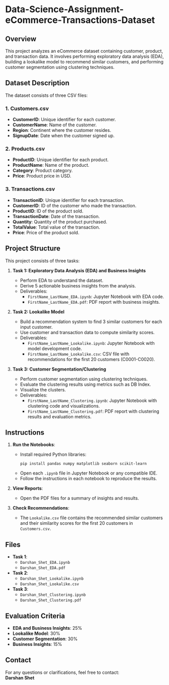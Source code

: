 # Data-Science-Assignment-eCommerce-Transactions-Dataset

## Overview
This project analyzes an eCommerce dataset containing customer, product, and transaction data. It involves performing exploratory data analysis (EDA), building a lookalike model to recommend similar customers, and performing customer segmentation using clustering techniques.

## Dataset Description
The dataset consists of three CSV files:

### 1. Customers.csv
- **CustomerID**: Unique identifier for each customer.
- **CustomerName**: Name of the customer.
- **Region**: Continent where the customer resides.
- **SignupDate**: Date when the customer signed up.

### 2. Products.csv
- **ProductID**: Unique identifier for each product.
- **ProductName**: Name of the product.
- **Category**: Product category.
- **Price**: Product price in USD.

### 3. Transactions.csv
- **TransactionID**: Unique identifier for each transaction.
- **CustomerID**: ID of the customer who made the transaction.
- **ProductID**: ID of the product sold.
- **TransactionDate**: Date of the transaction.
- **Quantity**: Quantity of the product purchased.
- **TotalValue**: Total value of the transaction.
- **Price**: Price of the product sold.

## Project Structure
This project consists of three tasks:
1. **Task 1: Exploratory Data Analysis (EDA) and Business Insights**
    - Perform EDA to understand the dataset.
    - Derive 5 actionable business insights from the analysis.
    - Deliverables:
      - `FirstName_LastName_EDA.ipynb`: Jupyter Notebook with EDA code.
      - `FirstName_LastName_EDA.pdf`: PDF report with business insights.

2. **Task 2: Lookalike Model**
    - Build a recommendation system to find 3 similar customers for each input customer.
    - Use customer and transaction data to compute similarity scores.
    - Deliverables:
      - `FirstName_LastName_Lookalike.ipynb`: Jupyter Notebook with model development code.
      - `FirstName_LastName_Lookalike.csv`: CSV file with recommendations for the first 20 customers (C0001-C0020).

3. **Task 3: Customer Segmentation/Clustering**
    - Perform customer segmentation using clustering techniques.
    - Evaluate the clustering results using metrics such as DB Index.
    - Visualize the clusters.
    - Deliverables:
      - `FirstName_LastName_Clustering.ipynb`: Jupyter Notebook with clustering code and visualizations.
      - `FirstName_LastName_Clustering.pdf`: PDF report with clustering results and evaluation metrics.

## Instructions
1. **Run the Notebooks**:
    - Install required Python libraries:
      ```
      pip install pandas numpy matplotlib seaborn scikit-learn
      ```
    - Open each `.ipynb` file in Jupyter Notebook or any compatible IDE.
    - Follow the instructions in each notebook to reproduce the results.

2. **View Reports**:
    - Open the PDF files for a summary of insights and results.

3. **Check Recommendations**:
    - The `Lookalike.csv` file contains the recommended similar customers and their similarity scores for the first 20 customers in `Customers.csv`.

## Files
- **Task 1**:
  - `Darshan_Shet_EDA.ipynb`
  - `Darshan_Shet_EDA.pdf`
- **Task 2**:
  - `Darshan_Shet_Lookalike.ipynb`
  - `Darshan_Shet_Lookalike.csv`
- **Task 3**:
  - `Darshan_Shet_Clustering.ipynb`
  - `Darshan_Shet_Clustering.pdf`

## Evaluation Criteria
- **EDA and Business Insights**: 25%
- **Lookalike Model**: 30%
- **Customer Segmentation**: 30%
- **Business Insights**: 15%

## Contact
For any questions or clarifications, feel free to contact:  
**Darshan Shet** 
